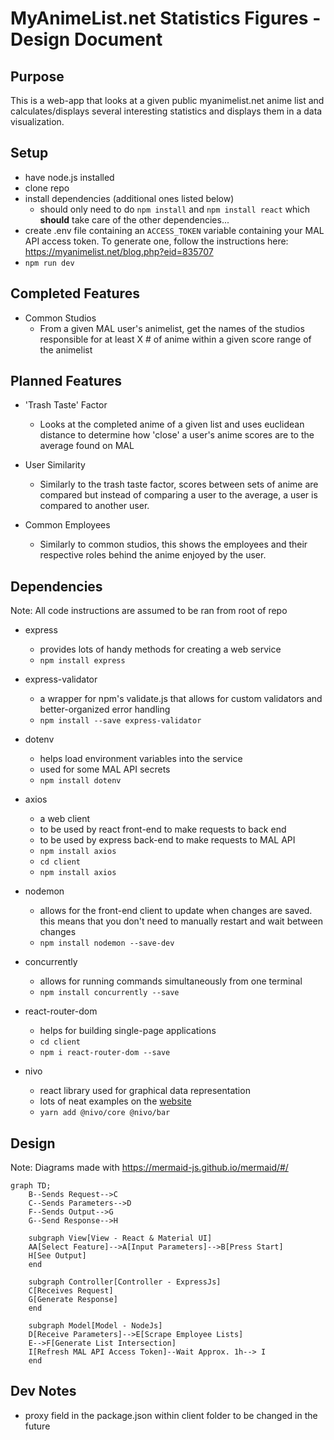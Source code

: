 # MyAnimeList.net Statistics Figures - Design Document

## Purpose
This is a web-app that looks at a given public myanimelist.net anime list and calculates/displays several interesting statistics and displays them in a data visualization. 
  
## Setup
* have node.js installed
* clone repo
* install dependencies (additional ones listed below)
  * should only need to do `npm install` and `npm install react` which **should** take care of the other dependencies...
* create .env file containing an `ACCESS_TOKEN` variable containing your MAL API access token. To generate one, follow the instructions here: https://myanimelist.net/blog.php?eid=835707
* `npm run dev`

## Completed Features
* Common Studios
  * From a given MAL user's animelist, get the names of the studios responsible for at least X # of anime within a given score range of the animelist

## Planned Features
* 'Trash Taste' Factor
  * Looks at the completed anime of a given list and uses euclidean distance to determine how 'close' a user's anime scores are to the average found on MAL

* User Similarity
  * Similarly to the trash taste factor, scores between sets of anime are compared but instead of comparing a user to the average, a user is compared to another user.

* Common Employees
  * Similarly to common studios, this shows the employees and their respective roles behind the anime enjoyed by the user. 


## Dependencies 
Note: All code instructions are assumed to be ran from root of repo
* express
  * provides lots of handy methods for creating a web service
  * `npm install express`

* express-validator 
  * a wrapper for npm's validate.js that allows for custom validators and better-organized error handling
  * `npm install --save express-validator`

* dotenv
  * helps load environment variables into the service
  * used for some MAL API secrets
  * `npm install dotenv`

* axios
  * a web client
  * to be used by react front-end to make requests to back end
  * to be used by express back-end to make requests to MAL API
  * `npm install axios`
  * `cd client`
  * `npm install axios`

* nodemon
  * allows for the front-end client to update when changes are saved. this means that you don't need to manually restart and wait between changes
  * `npm install nodemon --save-dev`

* concurrently
  * allows for running commands simultaneously from one terminal
  * `npm install concurrently --save`
  
* react-router-dom
  * helps for building single-page applications
  * `cd client`
  * `npm i react-router-dom --save`

* nivo
  * react library used for graphical data representation
  * lots of neat examples on the [website](https://nivo.rocks/)
  * `yarn add @nivo/core @nivo/bar`
  
## Design
Note: Diagrams made with https://mermaid-js.github.io/mermaid/#/

```mermaid
graph TD;
    B--Sends Request-->C
    C--Sends Parameters-->D
    F--Sends Output-->G
    G--Send Response-->H

    subgraph View[View - React & Material UI]
    AA[Select Feature]-->A[Input Parameters]-->B[Press Start]
    H[See Output]
    end

    subgraph Controller[Controller - ExpressJs]
    C[Receives Request]
    G[Generate Response]
    end

    subgraph Model[Model - NodeJs]
    D[Receive Parameters]-->E[Scrape Employee Lists]
    E-->F[Generate List Intersection]
    I[Refresh MAL API Access Token]--Wait Approx. 1h--> I
    end

```

## Dev Notes
* proxy field in the package.json within client folder to be changed in the future

